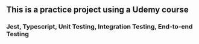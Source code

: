 ## This is a practice project using a Udemy course
### Jest, Typescript, Unit Testing, Integration Testing, End-to-end Testing
